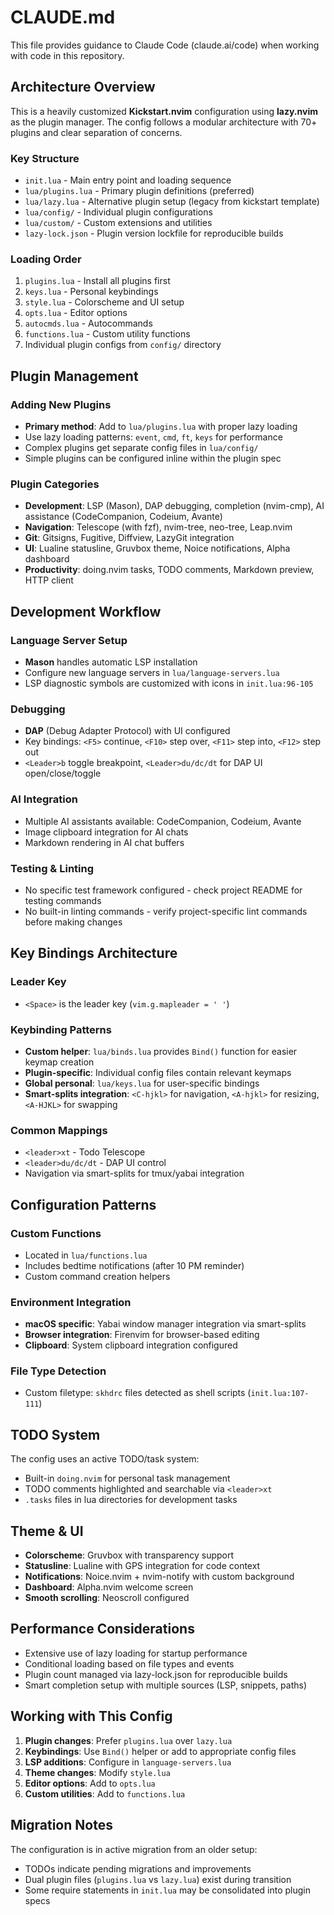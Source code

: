 # CLAUDE.md

This file provides guidance to Claude Code (claude.ai/code) when working with code in this repository.

## Architecture Overview

This is a heavily customized **Kickstart.nvim** configuration using **lazy.nvim** as the plugin manager. The config follows a modular architecture with 70+ plugins and clear separation of concerns.

### Key Structure
- `init.lua` - Main entry point and loading sequence
- `lua/plugins.lua` - Primary plugin definitions (preferred)
- `lua/lazy.lua` - Alternative plugin setup (legacy from kickstart template)
- `lua/config/` - Individual plugin configurations
- `lua/custom/` - Custom extensions and utilities
- `lazy-lock.json` - Plugin version lockfile for reproducible builds

### Loading Order
1. `plugins.lua` - Install all plugins first
2. `keys.lua` - Personal keybindings
3. `style.lua` - Colorscheme and UI setup
4. `opts.lua` - Editor options
5. `autocmds.lua` - Autocommands
6. `functions.lua` - Custom utility functions
7. Individual plugin configs from `config/` directory

## Plugin Management

### Adding New Plugins
- **Primary method**: Add to `lua/plugins.lua` with proper lazy loading
- Use lazy loading patterns: `event`, `cmd`, `ft`, `keys` for performance
- Complex plugins get separate config files in `lua/config/`
- Simple plugins can be configured inline within the plugin spec

### Plugin Categories
- **Development**: LSP (Mason), DAP debugging, completion (nvim-cmp), AI assistance (CodeCompanion, Codeium, Avante)
- **Navigation**: Telescope (with fzf), nvim-tree, neo-tree, Leap.nvim
- **Git**: Gitsigns, Fugitive, Diffview, LazyGit integration
- **UI**: Lualine statusline, Gruvbox theme, Noice notifications, Alpha dashboard
- **Productivity**: doing.nvim tasks, TODO comments, Markdown preview, HTTP client

## Development Workflow

### Language Server Setup
- **Mason** handles automatic LSP installation
- Configure new language servers in `lua/language-servers.lua`
- LSP diagnostic symbols are customized with icons in `init.lua:96-105`

### Debugging
- **DAP** (Debug Adapter Protocol) with UI configured
- Key bindings: `<F5>` continue, `<F10>` step over, `<F11>` step into, `<F12>` step out
- `<Leader>b` toggle breakpoint, `<Leader>du/dc/dt` for DAP UI open/close/toggle

### AI Integration
- Multiple AI assistants available: CodeCompanion, Codeium, Avante
- Image clipboard integration for AI chats
- Markdown rendering in AI chat buffers

### Testing & Linting
- No specific test framework configured - check project README for testing commands
- No built-in linting commands - verify project-specific lint commands before making changes

## Key Bindings Architecture

### Leader Key
- `<Space>` is the leader key (`vim.g.mapleader = ' '`)

### Keybinding Patterns
- **Custom helper**: `lua/binds.lua` provides `Bind()` function for easier keymap creation
- **Plugin-specific**: Individual config files contain relevant keymaps
- **Global personal**: `lua/keys.lua` for user-specific bindings
- **Smart-splits integration**: `<C-hjkl>` for navigation, `<A-hjkl>` for resizing, `<A-HJKL>` for swapping

### Common Mappings
- `<leader>xt` - Todo Telescope
- `<leader>du/dc/dt` - DAP UI control
- Navigation via smart-splits for tmux/yabai integration

## Configuration Patterns

### Custom Functions
- Located in `lua/functions.lua`
- Includes bedtime notifications (after 10 PM reminder)
- Custom command creation helpers

### Environment Integration
- **macOS specific**: Yabai window manager integration via smart-splits
- **Browser integration**: Firenvim for browser-based editing
- **Clipboard**: System clipboard integration configured

### File Type Detection
- Custom filetype: `skhdrc` files detected as shell scripts (`init.lua:107-111`)

## TODO System

The config uses an active TODO/task system:
- Built-in `doing.nvim` for personal task management
- TODO comments highlighted and searchable via `<leader>xt`
- `.tasks` files in lua directories for development tasks

## Theme & UI

- **Colorscheme**: Gruvbox with transparency support
- **Statusline**: Lualine with GPS integration for code context
- **Notifications**: Noice.nvim + nvim-notify with custom background
- **Dashboard**: Alpha.nvim welcome screen
- **Smooth scrolling**: Neoscroll configured

## Performance Considerations

- Extensive use of lazy loading for startup performance
- Conditional loading based on file types and events
- Plugin count managed via lazy-lock.json for reproducible builds
- Smart completion setup with multiple sources (LSP, snippets, paths)

## Working with This Config

1. **Plugin changes**: Prefer `plugins.lua` over `lazy.lua`
2. **Keybindings**: Use `Bind()` helper or add to appropriate config files
3. **LSP additions**: Configure in `language-servers.lua`
4. **Theme changes**: Modify `style.lua`
5. **Editor options**: Add to `opts.lua`
6. **Custom utilities**: Add to `functions.lua`

## Migration Notes

The configuration is in active migration from an older setup:
- TODOs indicate pending migrations and improvements
- Dual plugin files (`plugins.lua` vs `lazy.lua`) exist during transition
- Some require statements in `init.lua` may be consolidated into plugin specs